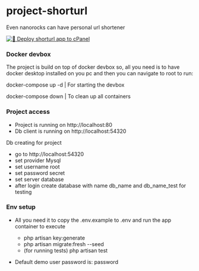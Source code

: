 # project-shorturl

Even nanorocks can have personal url shortener

[![🚀 Deploy shorturl app to cPanel](https://github.com/nanorocks/project-shorturl/actions/workflows/deployPanel.yml/badge.svg?event=deployment)](https://github.com/nanorocks/project-shorturl/actions/workflows/deployPanel.yml)

### Docker devbox
The project is build on top of docker devbox so, all you need is to have docker desktop installed on you pc and then you can navigate to root to run: 

docker-compose up -d | For starting the devbox

docker-compose down | To clean up all containers

### Project access

- Project is running on http://localhost:80
- Db client is running on http://localhost:54320

Db creating for project
- go to http://localhost:54320
- set provider Mysql
- set username root
- set password secret
- set server database
- after login create database with name db_name and db_name_test for testing

### Env setup

- All you need it to copy the .env.example to .env and run the app container to execute
	- php artisan key:generate
	- php artisan migrate:fresh --seed
	- (for running tests) php artisan test

- Default demo user password is: password
